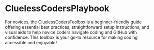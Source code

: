 # CluelessCodersPlaybook
For novices, the CluelessCodersToolbox is a beginner-friendly guide offering essential best practices, straightforward setup instructions, and visual aids to help novice coders navigate coding and GitHub with confidence. This toolbox is your go-to resource for making coding accessible and enjoyable!


